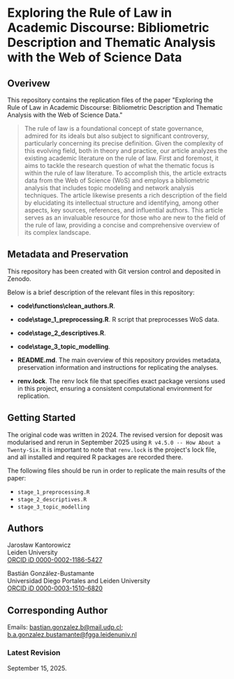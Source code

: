 # Exploring the Rule of Law in Academic Discourse: Bibliometric Description and Thematic Analysis with the Web of Science Data

## Overivew

This repository contains the replication files of the paper "Exploring the Rule of Law in Academic Discourse: Bibliometric Description and Thematic Analysis with the Web of Science Data."

> The rule of law is a foundational concept of state governance, admired for its ideals but also subject to significant controversy, particularly concerning its precise definition. Given the complexity of this evolving field, both in theory and practice, our article analyzes the existing academic literature on the rule of law. First and foremost, it aims to tackle the research question of what the thematic focus is within the rule of law literature. To accomplish this, the article extracts data from the Web of Science (WoS) and employs a bibliometric analysis that includes topic modeling and network analysis techniques. The article likewise presents a rich description of the field by elucidating its intellectual structure and identifying, among other aspects, key sources, references, and influential authors. This article serves as an invaluable resource for those who are new to the field of the rule of law, providing a concise and comprehensive overview of its complex landscape.

## Metadata and Preservation

This repository has been created with Git version control and deposited in Zenodo.

Below is a brief description of the relevant files in this repository:

- **code\functions\clean_authors.R**.

- **code\stage_1_preprocessing.R**. R script that preprocesses WoS data.

- **code\stage_2_descriptives.R**.

- **code\stage_3_topic_modelling**.

- **README.md**. The main overview of this repository provides metadata, preservation information and instructions for replicating the analyses.

- **renv.lock**. The renv lock file that specifies exact package versions used in this project, ensuring a consistent computational environment for replication.

## Getting Started

The original code was written in 2024. The revised version for deposit was modularised and rerun in September 2025 using `R v4.5.0 -- How About a Twenty-Six`. It is important to note that `renv.lock` is the project's lock file, and all installed and required R packages are recorded there.

The following files should be run in order to replicate the main results of the paper:

- `stage_1_preprocessing.R`
- `stage_2_descriptives.R`
- `stage_3_topic_modelling`

## Authors

Jarosław Kantorowicz \
Leiden University \
[ORCID iD 0000-0002-1186-5427](https://orcid.org/0000-0002-1186-5427)

Bastián González-Bustamante \
Universidad Diego Portales and Leiden University \
[ORCID iD 0000-0003-1510-6820](https://orcid.org/0000-0003-1510-6820) 

## Corresponding Author

Emails: bastian.gonzalez.b@mail.udp.cl; b.a.gonzalez.bustamante@fgga.leidenuniv.nl

### Latest Revision

September 15, 2025.
